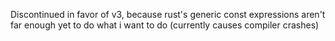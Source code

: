 Discontinued in favor of v3, because rust's generic const expressions aren't far enough yet to do what i want to do (currently causes compiler crashes)
